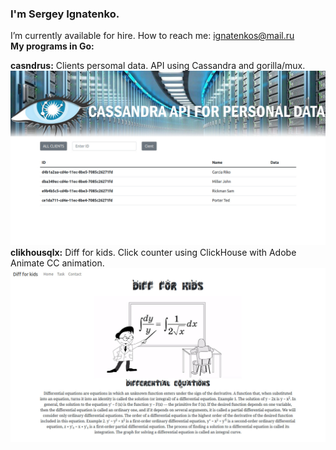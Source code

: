 ### I'm Sergey Ignatenko.
I’m currently available for hire. How to reach me: ignatenkos@mail.ru   
**My programs in Go:**   
<div><b>casndrus:</b> Clients persomal data. API using Cassandra and gorilla/mux.</div>
<img src="images/cassandra.jpg" width="600" alt="pic">
<div><b>clikhousqlx:</b> Diff for kids. Click counter using ClickHouse with Adobe Animate CC animation.</div>
<img src="images/clikhousqlx.jpg" width="600" alt="pic">